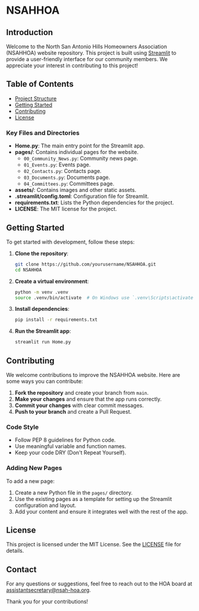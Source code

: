 # NSAHHOA

## Introduction
Welcome to the North San Antonio Hills Homeowners Association (NSAHHOA) website repository. This project is built using [Streamlit](https://streamlit.io/) to provide a user-friendly interface for our community members. We appreciate your interest in contributing to this project!

## Table of Contents
- [Project Structure](#project-structure)
- [Getting Started](#getting-started)
- [Contributing](#contributing)
- [License](#license)


### Key Files and Directories
- **Home.py**: The main entry point for the Streamlit app.
- **pages/**: Contains individual pages for the website.
  - `00_Community_News.py`: Community news page.
  - `01_Events.py`: Events page.
  - `02_Contacts.py`: Contacts page.
  - `03_Documents.py`: Documents page.
  - `04_Committees.py`: Committees page.
- **assets/**: Contains images and other static assets.
- **.streamlit/config.toml**: Configuration file for Streamlit.
- **requirements.txt**: Lists the Python dependencies for the project.
- **LICENSE**: The MIT license for the project.

## Getting Started
To get started with development, follow these steps:

1. **Clone the repository**:
    ```sh
    git clone https://github.com/yourusername/NSAHHOA.git
    cd NSAHHOA
    ```

2. **Create a virtual environment**:
    ```sh
    python -m venv .venv
    source .venv/bin/activate  # On Windows use `.venv\Scripts\activate`
    ```

3. **Install dependencies**:
    ```sh
    pip install -r requirements.txt
    ```

4. **Run the Streamlit app**:
    ```sh
    streamlit run Home.py
    ```

## Contributing
We welcome contributions to improve the NSAHHOA website. Here are some ways you can contribute:

1. **Fork the repository** and create your branch from `main`.
2. **Make your changes** and ensure that the app runs correctly.
3. **Commit your changes** with clear commit messages.
4. **Push to your branch** and create a Pull Request.

### Code Style
- Follow PEP 8 guidelines for Python code.
- Use meaningful variable and function names.
- Keep your code DRY (Don't Repeat Yourself).

### Adding New Pages
To add a new page:
1. Create a new Python file in the `pages/` directory.
2. Use the existing pages as a template for setting up the Streamlit configuration and layout.
3. Add your content and ensure it integrates well with the rest of the app.

## License
This project is licensed under the MIT License. See the [LICENSE](LICENSE) file for details.

## Contact
For any questions or suggestions, feel free to reach out to the HOA board at [assistantsecretary@nsah-hoa.org](mailto:assistantsecretary@nsah-hoa.org).

Thank you for your contributions!
